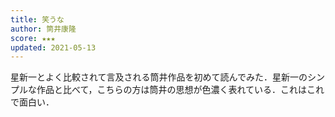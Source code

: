 ```yaml
---
title: 笑うな
author: 筒井康隆
score: ★★★
updated: 2021-05-13
---
```


星新一とよく比較されて言及される筒井作品を初めて読んでみた．星新一のシンプルな作品と比べて，こちらの方は筒井の思想が色濃く表れている．これはこれで面白い．
